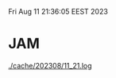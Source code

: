 Fri Aug 11 21:36:05 EEST 2023
# JAM
<a href='./cache/202308/11_21.log'>./cache/202308/11_21.log</a>
